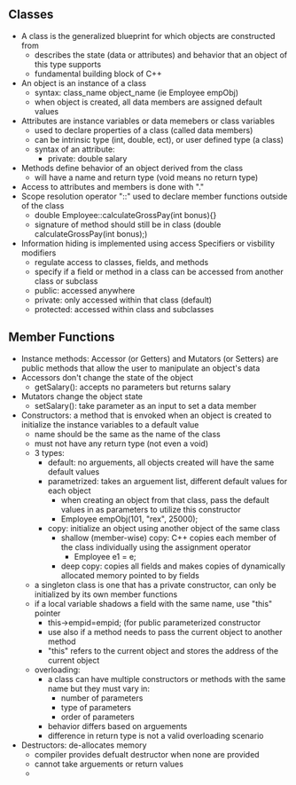 ## Classes
- A class is the generalized blueprint for which objects are constructed from
  - describes the state (data or attributes) and behavior that an object of this type supports
  - fundamental building block of C++
- An object is an instance of a class
  - syntax: class_name object_name (ie Employee empObj)
  - when object is created, all data members are assigned default values
- Attributes are instance variables or data memebers or class variables
  - used to declare properties of a class (called data members)
  - can be intrinsic type (int, double, ect), or user defined type (a class)
  - syntax of an attribute:
    - private: double salary
- Methods define behavior of an object derived from the class
  - will have a name and return type (void means no return type)
- Access to attributes and members is done with "."
- Scope resolution operator "::" used to declare member functions outside of the class
  - double Employee::calculateGrossPay(int bonus){}
  - signature of method should still be in class (double calculateGrossPay(int bonus);)
- Information hiding is implemented using access Specifiers or visbility modifiers
  - regulate access to classes, fields, and methods
  - specify if a field or method in a class can be accessed from another class or subclass
  - public: accessed anywhere
  - private: only accessed within that class (default)
  - protected: accessed within class and subclasses

## Member Functions
- Instance methods: Accessor (or Getters) and Mutators (or Setters) are public methods that allow the user to manipulate an object's data
- Accessors don't change the state of the object
  - getSalary(): accepts no parameters but returns salary
- Mutators change the object state
  - setSalary(): take parameter as an input to set a data member
- Constructors: a method that is envoked when an object is created to initialize the instance variables to a default value
  - name should be the same as the name of the class
  - must not have any return type (not even a void)
  - 3 types: 
    - default: no arguements, all objects created will have the same default values
    - parametrized: takes an arguement list, different default values for each object
      - when creating an object from that class, pass the default values in as parameters to utilize this constructor 
      - Employee empObj(101, "rex", 25000);
    - copy: initialize an object using another object of the same class
      - shallow (member-wise) copy: C++ copies each member of the class individually using the assignment operator
        - Employee e1 = e;
      - deep copy: copies all fields and makes copies of dynamically allocated memory pointed to by fields
  - a singleton class is one that has a private constructor, can only be initialized by its own member functions
  - if a local variable shadows a field with the same name, use "this" pointer
    - this->empid=empid; (for public parameterized constructor
    - use also if a method needs to pass the current object to another method
    - "this" refers to the current object and stores the address of the current object
  - overloading: 
    - a class can have multiple constructors or methods with the same name but they must vary in:
      - number of parameters
      - type of parameters
      - order of parameters
    - behavior differs based on arguements
    - difference in return type is not a valid overloading scenario
- Destructors: de-allocates memory
  - compiler provides defualt destructor when none are provided
  - cannot take arguements or return values
  - 
